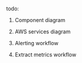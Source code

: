 
todo:
1. Component diagram
2. AWS services diagram

3. Alerting workflow
4. Extract metrics workflow